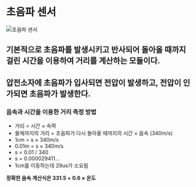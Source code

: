 # 초음파 센서

![](https://github.com/hanugogi/1_Grade_Mentoring/blob/master/1st/Image/Ultrasonic_sensor.jpg "초음파 센서")

## 기본적으로 초음파를 발생시키고 반사되어 돌아올 때까지 걸린 시간을 이용하여 거리를 계산하는 모듈이다.
## 압전소자에 초음파가 입사되면 전압이 발생하고, 전압이 인가되면 초음파가 발생한다.

### 음속과 시간을 이용한 거리 측정 방법
- 거리 = 시간 × 속력
- 물체까지의 거리 = 초음파가 다시 돌아올 때까지의 시간 × 음속 (340m/s)
- 1cm = s × 340m/s
- 0.01m = s × 340m/s
- s = 0.01 / 340
- s = 0.000029411...
- 1cm를 이동하는데 29us가 소요됨

**정확한 음속 계산식은 331.5 + 0.6 × 온도**